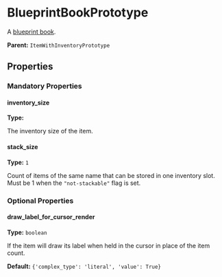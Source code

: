 # BlueprintBookPrototype

A [blueprint book](https://wiki.factorio.com/Blueprint_book).

**Parent:** `ItemWithInventoryPrototype`

## Properties

### Mandatory Properties

#### inventory_size

**Type:** 

The inventory size of the item.

#### stack_size

**Type:** `1`

Count of items of the same name that can be stored in one inventory slot. Must be 1 when the `"not-stackable"` flag is set.

### Optional Properties

#### draw_label_for_cursor_render

**Type:** `boolean`

If the item will draw its label when held in the cursor in place of the item count.

**Default:** `{'complex_type': 'literal', 'value': True}`


